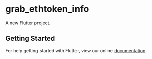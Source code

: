 # grab_ethtoken_info

A new Flutter project.

## Getting Started

For help getting started with Flutter, view our online
[documentation](https://flutter.io/).
